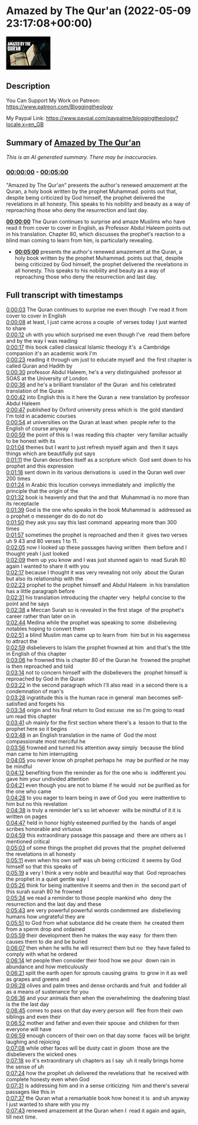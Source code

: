 # Amazed by The Qur'an (2022-05-09 23:17:08+00:00)

![alt Amazed by The Qur'an](FVRTmCbVJYE.jpg "Amazed by The Qur'an")

## Description

You Can Support My Work on Patreon:
https://www.patreon.com/Bloggingtheology

My Paypal Link: 
https://www.paypal.com/paypalme/bloggingtheology?locale.x=en_GB

## Summary of [Amazed by The Qur'an](https://www.youtube.com/watch?v=FVRTmCbVJYE)


*This is an AI generated summary. There may be inaccuracies. [](/)*

### [00:00:00](https://www.youtube.com/watch?v=FVRTmCbVJYE&t=0) - [00:05:00](https://www.youtube.com/watch?v=FVRTmCbVJYE&t=300)

 "Amazed by The Qur'an" presents the author's renewed amazement at the Quran, a holy book written by the prophet Muhammad. points out that, despite being criticized by God himself, the prophet delivered the revelations in all honesty. This speaks to his nobility and beauty as a way of reproaching those who deny the resurrection and last day.

**[00:00:00](https://www.youtube.com/watch?v=FVRTmCbVJYE&t=0)** The Quran continues to surprise and amaze Muslims who have read it from cover to cover in English, as Professor Abdul Haleem points out in his translation. Chapter 80, which discusses the prophet's reaction to a blind man coming to learn from him, is particularly revealing.
* **[00:05:00](https://www.youtube.com/watch?v=FVRTmCbVJYE&t=300)** presents the author's renewed amazement at the Quran, a holy book written by the prophet Muhammad. points out that, despite being criticized by God himself, the prophet delivered the revelations in all honesty. This speaks to his nobility and beauty as a way of reproaching those who deny the resurrection and last day.

## Full transcript with timestamps

[0:00:03](https://youtu.be/FVRTmCbVJYE?t=3) The Quran continues to surprise me even though 
I've read it from cover to cover in English    
[0:00:08](https://youtu.be/FVRTmCbVJYE?t=8) at least, I just came across a couple 
of verses today I just wanted to share    
[0:00:12](https://youtu.be/FVRTmCbVJYE?t=12) uh with you which surprised me even though I've 
read them before and by the way I was reading    
[0:00:17](https://youtu.be/FVRTmCbVJYE?t=17) this book called classical Islamic theology it's 
a Cambridge companion it's an academic work I'm    
[0:00:23](https://youtu.be/FVRTmCbVJYE?t=23) reading it through um just to educate myself and 
the first chapter is called Quran and Hadith by    
[0:00:30](https://youtu.be/FVRTmCbVJYE?t=30) professor Abdul Haleem, he's a very distinguished 
professor at SOAS at the University of London    
[0:00:36](https://youtu.be/FVRTmCbVJYE?t=36) and he's a brilliant translator of the Quran 
and his celebrated translation of the Quran    
[0:00:42](https://youtu.be/FVRTmCbVJYE?t=42) into English this is it here the Quran a 
new translation by professor Abdul Haleem    
[0:00:47](https://youtu.be/FVRTmCbVJYE?t=47) published by Oxford university press which is 
the gold standard I'm told in academic courses    
[0:00:54](https://youtu.be/FVRTmCbVJYE?t=54) at universities on the Quran at least when 
people refer to the English of course anyway    
[0:00:59](https://youtu.be/FVRTmCbVJYE?t=59) the point of this is I was reading this chapter 
very familiar actually to be honest with its    
[0:01:04](https://youtu.be/FVRTmCbVJYE?t=64) themes but I want to just refresh myself again and 
then it says things which are beautifully put says    
[0:01:11](https://youtu.be/FVRTmCbVJYE?t=71) the Quran describes itself as a scripture which 
God sent down to his prophet and this expression    
[0:01:18](https://youtu.be/FVRTmCbVJYE?t=78) sent down in its various derivations is 
used in the Quran well over 200 times    
[0:01:24](https://youtu.be/FVRTmCbVJYE?t=84) in Arabic this locution conveys immediately and 
implicitly the principle that the origin of the    
[0:01:32](https://youtu.be/FVRTmCbVJYE?t=92) book is heavenly and that the and that 
Muhammad is no more than its receptacle    
[0:01:39](https://youtu.be/FVRTmCbVJYE?t=99) God is the one who speaks in the book Muhammad is 
addressed as o prophet o messenger do do do not do    
[0:01:50](https://youtu.be/FVRTmCbVJYE?t=110) they ask you say this last command 
appearing more than 300 times    
[0:01:57](https://youtu.be/FVRTmCbVJYE?t=117) sometimes the prophet is reproached and then it 
gives two verses uh 9 43 and 80 verses 1 to 11.    
[0:02:05](https://youtu.be/FVRTmCbVJYE?t=125) now I looked up these passages having written 
them before and I thought yeah I just looked    
[0:02:09](https://youtu.be/FVRTmCbVJYE?t=129) them up you know and I was just stunned again to 
read Surah 80 again I wanted to share it with you    
[0:02:17](https://youtu.be/FVRTmCbVJYE?t=137) because I thought it was very revealing not only 
about the Quran but also its relationship with the    
[0:02:23](https://youtu.be/FVRTmCbVJYE?t=143) prophet to the prophet himself and Abdul Haleem 
in his translation has a little paragraph before    
[0:02:31](https://youtu.be/FVRTmCbVJYE?t=151) his translation introducing the chapter very 
helpful concise to the point and he says    
[0:02:38](https://youtu.be/FVRTmCbVJYE?t=158) a Meccan Surah so is revealed in the first stage 
of the prophet's career rather than later on in    
[0:02:44](https://youtu.be/FVRTmCbVJYE?t=164) Medina while the prophet was speaking to some 
disbelieving notables hoping to convert them    
[0:02:51](https://youtu.be/FVRTmCbVJYE?t=171) a blind Muslim man came up to learn from 
him but in his eagerness to attract the    
[0:02:59](https://youtu.be/FVRTmCbVJYE?t=179) disbelievers to Islam the prophet frowned at him 
and that's the title in English of this chapter    
[0:03:06](https://youtu.be/FVRTmCbVJYE?t=186) he frowned this is chapter 80 of the Quran he 
frowned the prophet is then reproached and told    
[0:03:14](https://youtu.be/FVRTmCbVJYE?t=194) not to concern himself with the disbelievers the 
prophet himself is reproached by God in the Quran    
[0:03:22](https://youtu.be/FVRTmCbVJYE?t=202) in the second paragraph which I'll also read 
in a second there is a condemnation of man's    
[0:03:28](https://youtu.be/FVRTmCbVJYE?t=208) ingratitude this is the human race in general 
man becomes self-satisfied and forgets his    
[0:03:34](https://youtu.be/FVRTmCbVJYE?t=214) origin and his final return to God excuse 
me so I'm going to read um read this chapter    
[0:03:41](https://youtu.be/FVRTmCbVJYE?t=221) uh mainly for the first section where there's a 
lesson to that to the prophet here so it begins    
[0:03:48](https://youtu.be/FVRTmCbVJYE?t=228) in an English translation in the name of 
God the most compassionate most merciful he    
[0:03:56](https://youtu.be/FVRTmCbVJYE?t=236) frowned and turned his attention away simply 
because the blind man came to him interrupting    
[0:04:05](https://youtu.be/FVRTmCbVJYE?t=245) you never know oh prophet perhaps he 
may be purified or he may be mindful    
[0:04:12](https://youtu.be/FVRTmCbVJYE?t=252) benefiting from the reminder as for the one who is 
indifferent you gave him your undivided attention    
[0:04:21](https://youtu.be/FVRTmCbVJYE?t=261) even though you are not to blame if he would 
not be purified as for the one who came    
[0:04:28](https://youtu.be/FVRTmCbVJYE?t=268) to you eager to learn being in awe of God you 
were inattentive to him but no this revelation    
[0:04:38](https://youtu.be/FVRTmCbVJYE?t=278) is truly a reminder let's so let whoever 
wills be mindful of it it is written on pages    
[0:04:47](https://youtu.be/FVRTmCbVJYE?t=287) held in honor highly esteemed purified by the 
hands of angel scribes honorable and virtuous    
[0:04:59](https://youtu.be/FVRTmCbVJYE?t=299) this extraordinary passage this passage and 
there are others as I mentioned critical    
[0:05:03](https://youtu.be/FVRTmCbVJYE?t=303) of some things the prophet did proves that the 
prophet delivered the revelations in all honesty    
[0:05:11](https://youtu.be/FVRTmCbVJYE?t=311) even when his own self was uh being criticized 
it seems by God himself so that this speaks of    
[0:05:19](https://youtu.be/FVRTmCbVJYE?t=319) a very I think a very noble and beautiful way that 
God reproaches the prophet in a quiet gentle way I    
[0:05:26](https://youtu.be/FVRTmCbVJYE?t=326) think for being inattentive it seems and then in 
the second part of this surah surah 80 he frowned    
[0:05:34](https://youtu.be/FVRTmCbVJYE?t=334) we read a reminder to those people mankind who 
deny the resurrection and the last day and these    
[0:05:43](https://youtu.be/FVRTmCbVJYE?t=343) are very powerful powerful words condemned are 
disbelieving humans how ungrateful they are    
[0:05:51](https://youtu.be/FVRTmCbVJYE?t=351) to God from what substance did he create them 
he created them from a sperm drop and ordained    
[0:05:59](https://youtu.be/FVRTmCbVJYE?t=359) their development then he makes the way easy 
for them then causes them to die and be buried    
[0:06:07](https://youtu.be/FVRTmCbVJYE?t=367) then when he wills he will resurrect them but no 
they have failed to comply with what he ordered    
[0:06:14](https://youtu.be/FVRTmCbVJYE?t=374) let people then consider their food how we pour 
down rain in abundance and how meticulously    
[0:06:21](https://youtu.be/FVRTmCbVJYE?t=381) split the earth open for sprouts causing grains 
to grow in it as well as grapes and greens and    
[0:06:28](https://youtu.be/FVRTmCbVJYE?t=388) olives and palm trees and dense orchards and fruit 
and fodder all as a means of sustenance for you    
[0:06:36](https://youtu.be/FVRTmCbVJYE?t=396) and your animals then when the overwhelming 
the deafening blast is the the last day    
[0:06:45](https://youtu.be/FVRTmCbVJYE?t=405) comes to pass on that day every person will 
flee from their own siblings and even their    
[0:06:52](https://youtu.be/FVRTmCbVJYE?t=412) mother and father and even their spouse 
and children for then everyone will have    
[0:06:59](https://youtu.be/FVRTmCbVJYE?t=419) enough concern of their own on that day some 
faces will be bright laughing and rejoicing    
[0:07:08](https://youtu.be/FVRTmCbVJYE?t=428) while other faces will be dusty cast in gloom 
those are the disbelievers the wicked ones  
[0:07:18](https://youtu.be/FVRTmCbVJYE?t=438) so it's extraordinary uh chapters as I say 
uh it really brings home the sense of uh    
[0:07:24](https://youtu.be/FVRTmCbVJYE?t=444) how the prophet uh delivered the revelations that 
he received with complete honesty even when God    
[0:07:31](https://youtu.be/FVRTmCbVJYE?t=451) is addressing him and in a sense criticizing 
him and there's several passages like this in    
[0:07:37](https://youtu.be/FVRTmCbVJYE?t=457) the Quran what a remarkable book how honest it is 
and uh anyway I just wanted to share with you my    
[0:07:43](https://youtu.be/FVRTmCbVJYE?t=463) renewed amazement at the Quran when I 
read it again and again, till next time.  
